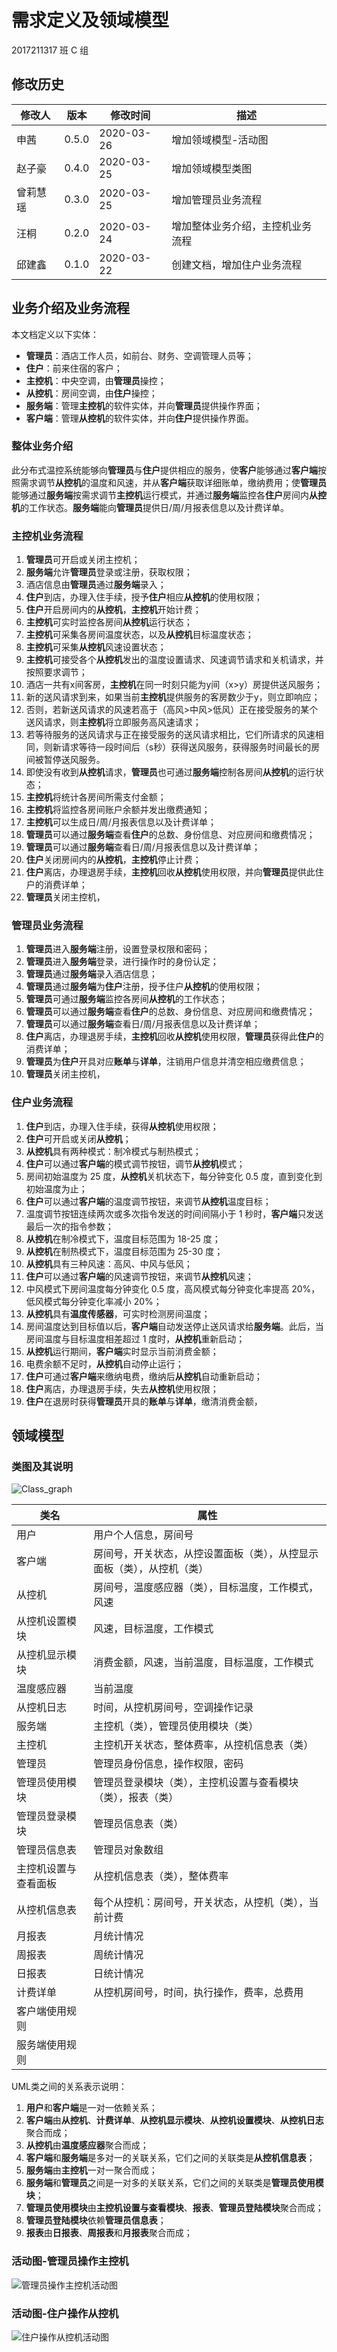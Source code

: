 # 需求定义及领域模型

2017211317 班 C 组

## 修改历史

| 修改人 | 版本  | 修改时间   | 描述                       |
| ------ | ----- | ---------- | -------------------------- |
| 申茜   | 0.5.0 | 2020-03-26 | 增加领域模型-活动图        |
| 赵子豪 | 0.4.0 | 2020-03-25 | 增加领域模型类图 |
| 曾莉慧瑶 | 0.3.0 | 2020-03-25 | 增加管理员业务流程 |
| 汪桐 | 0.2.0 | 2020-03-24 | 增加整体业务介绍，主控机业务流程 |
| 邱建鑫 | 0.1.0 | 2020-03-22 | 创建文档，增加住户业务流程 |

## 业务介绍及业务流程

本文档定义以下实体：

- **管理员**：酒店工作人员，如前台、财务、空调管理人员等；
- **住户**：前来住宿的客户；
- **主控机**：中央空调，由**管理员**操控；
- **从控机**：房间空调，由**住户**操控；
- **服务端**：管理**主控机**的软件实体，并向**管理员**提供操作界面；
- **客户端**：管理**从控机**的软件实体，并向**住户**提供操作界面。

### 整体业务介绍

此分布式温控系统能够向**管理员**与**住户**提供相应的服务，使**客户**能够通过**客户端**按照需求调节**从控机**的温度和风速，并从**客户端**获取详细账单，缴纳费用；使**管理员**能够通过**服务端**按需求调节**主控机**运行模式，并通过**服务端**监控各**住户**房间内**从控机**的工作状态。**服务端**能向**管理员**提供日/周/月报表信息以及计费详单。

### 主控机业务流程

1. **管理员**可开启或关闭主控机；
2. **服务端**允许**管理员**登录或注册，获取权限；
3. 酒店信息由**管理员**通过**服务端**录入；
4. **住户**到店，办理入住手续，授予**住户**相应**从控机**的使用权限；
5. **住户**开启房间内的**从控机**，**主控机**开始计费；
6. **主控机**可实时监控各房间**从控机**运行状态；
7. **主控机**可采集各房间温度状态，以及**从控机**目标温度状态；
8. **主控机**可采集**从控机**风速设置状态；
9. **主控机**可接受各个**从控机**发出的温度设置请求、风速调节请求和关机请求，并按照要求调节；
10. 酒店一共有x间客房，**主控机**在同一时刻只能为y间（x>y）房提供送风服务；
11. 新的送风请求到来，如果当前**主控机**提供服务的客房数少于y，则立即响应；
12. 否则，若新送风请求的风速若高于（高风>中风>低风）正在接受服务的某个送风请求，则**主控机**将立即服务高风速请求；
13. 若等待服务的送风请求与正在接受服务的送风请求相比，它们所请求的风速相同，则新请求等待一段时间后（s秒）获得送风服务，获得服务时间最长的房间被暂停送风服务。
14. 即使没有收到**从控机**请求，**管理员**也可通过**服务端**控制各房间**从控机**的运行状态；
15. **主控机**将统计各房间所需支付金额；
16. **主控机**将监控各房间账户余额并发出缴费通知；
17. **主控机**可以生成日/周/月报表信息以及计费详单；
18. **管理员**可以通过**服务端**查看**住户**的总数、身份信息、对应房间和缴费情况；
19. **管理员**可以通过**服务端**查看日/周/月报表信息以及计费详单；
20. **住户**关闭房间内的**从控机**，**主控机**停止计费；
21. **住户**离店，办理退房手续，**主控机**回收**从控机**使用权限，并向**管理员**提供此住户的消费详单；
22. **管理员**关闭主控机，

### 管理员业务流程

1. **管理员**进入**服务端**注册，设置登录权限和密码；
2. **管理员**进入**服务端**登录，进行操作时的身份认定；
3. **管理员**通过**服务端**录入酒店信息；
4. **管理员**通过**服务端**为**住户**注册，授予住户**从控机**的使用权限；
5. **管理员**可通过**服务端**监控各房间**从控机**的工作状态；
6. **管理员**可以通过**服务端**查看**住户**的总数、身份信息、对应房间和缴费情况；
7. **管理员**可以通过**服务端**查看日/周/月报表信息以及计费详单；
8. **住户**离店，办理退房手续，**主控机**回收**从控机**使用权限，**管理员**获得此**住户**的消费详单；
9. **管理员**为**住户**开具对应**账单**与**详单**，注销用户信息并清空相应缴费信息；
10. **管理员**关闭主控机，

### 住户业务流程

1. **住户**到店，办理入住手续，获得**从控机**使用权限；
2. **住户**可开启或关闭**从控机**；
3. **从控机**具有两种模式：制冷模式与制热模式；
4. **住户**可以通过**客户端**的模式调节按钮，调节**从控机**模式；
5. 房间初始温度为 25 度，**从控机**关机状态下，每分钟变化 0.5 度，直到变化到初始温度为止；
6. **住户**可以通过**客户端**的温度调节按钮，来调节**从控机**温度目标；
7. 温度调节按钮连续两次或多次指令发送的时间间隔小于 1 秒时，**客户端**只发送最后一次的指令参数；
8. **从控机**在制冷模式下，温度目标范围为 18-25 度；
9. **从控机**在制热模式下，温度目标范围为 25-30 度；
10. **从控机**具有三种风速：高风、中风与低风；
11. **住户**可以通过**客户端**的风速调节按钮，来调节**从控机**风速；
12. 中风模式下房间温度每分钟变化 0.5 度，高风模式每分钟变化率提高 20%，低风模式每分钟变化率减小 20%；
13. **从控机**具有**温度传感器**，可实时检测房间温度；
14. 房间温度达到目标值以后，**客户端**自动发送停止送风请求给**服务端**。此后，当房间温度与目标温度相差超过 1 度时，**从控机**重新启动；
15. **从控机**运行期间，**客户端**实时显示当前消费金额；
16. 电费余额不足时，**从控机**自动停止运行；
17. **住户**可通过**客户端**来缴纳电费，缴纳后**从控机**自动重新启动；
18. **住户**离店，办理退房手续，失去**从控机**使用权限；
19. **住户**在退房时获得**管理员**开具的**账单**与**详单**，缴清消费金额，

## 领域模型

### 类图及其说明

![Class_graph](img/Class.png)

|  类名    |        属性                                                |
| ------   | ------------------------------------------  |
|用户            | 用户个人信息，房间号                                             |
|客户端            |房间号，开关状态，从控设置面板（类），从控显示面板（类），从控机（类）|
|从控机            |房间号，温度感应器（类），目标温度，工作模式，风速 |
|从控机设置模块  | 风速，目标温度，工作模式   |
|从控机显示模块|  消费金额，风速，当前温度，目标温度，工作模式|
|温度感应器|  当前温度|
|从控机日志|  时间，从控机房间号，空调操作记录|
|服务端|  主控机（类），管理员使用模块（类）|
|主控机|  主控机开关状态，整体费率，从控机信息表（类）|
|管理员|  管理员身份信息，操作权限，密码|
|管理员使用模块  |  管理员登录模块（类），主控机设置与查看模块（类），报表（类）|
|管理员登录模块    |管理员信息表（类）|
|管理员信息表  |  管理员对象数组|
|主控机设置与查看面板  |  从控机信息表（类），整体费率|
|从控机信息表  |  每个从控机：房间号，开关状态，从控机（类），当前计费|
|月报表  |  月统计情况|
|周报表  |  周统计情况|
|日报表  |  日统计情况|
|计费详单  |  从控机房间号，时间，执行操作，费率，总费用|
|客户端使用规则 |  |
|服务端使用规则 |  |


UML类之间的关系表示说明：
1. **用户**和**客户端**是一对一依赖关系；
2. **客户端**由**从控机**、**计费详单**、**从控机显示模块**、**从控机设置模块**、**从控机日志**聚合而成；
3. **从控机**由**温度感应器**聚合而成；
4. **客户端**和**服务端**是多对一的关联关系，它们之间的关联类是**从控机信息表**；
5. **服务端**由**主控机**一对一聚合而成；
6. **服务端**和**管理员**之间是一对多的关联关系，它们之间的关联类是**管理员使用模块**；
7. **管理员使用模块**由**主控机设置与查看模块**、**报表**、**管理员登陆模块**聚合而成；
8. **管理员登陆模块**依赖**管理员信息表**；
9. **报表**由**日报表**、**周报表**和**月报表**聚合而成；

### 活动图-管理员操作主控机

![管理员操作主控机活动图](img/DM-AD1.png)

### 活动图-住户操作从控机

![住户操作从控机活动图](img/DM-AD2.png)
